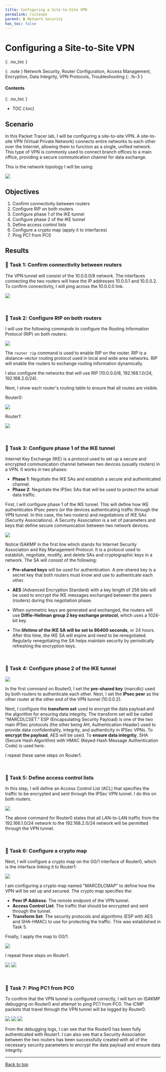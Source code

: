 ```yaml
---
title: Configuring a Site-to-Site VPN
permalink: /sitevpn
parent: 🔒 Network Security
has_toc: false
---
```

# Configuring a Site-to-Site VPN
{: .no_toc }

{: .note }
Network Security, Router Configuration, Access Management, Encryption, Data Integrity, VPN Protocols, Troubleshooting
{: .fs-3 }

#### Contents
{: .no_toc }
- TOC
{:toc}

## Scenario
In this Packet Tracer lab, I will be configuring a site-to-site VPN. A site-to-site VPN (Virtual Private Network) connects entire networks to each other over the Internet, allowing them to function as a single, unified network. This type of VPN is commonly used to connect branch offices to a main office, providing a secure communication channel for data exchange.


This is the network topology I will be using:

![](/assets/images/101netplus/58_sitevpn/topology.png)

## Objectives

1. Confirm connectivity between routers
2. Configure RIP on both routers
3. Configure phase 1 of the IKE tunnel
4. Configure phase 2 of the IKE tunnel
5. Define access control lists
6. Configure a crypto map (apply it to interfaces)
7. Ping PC1 from PC0

## Results
### 📄 Task 1: Confirm connectivity between routers

The VPN tunnel will consist of the 10.0.0.0/8 network. The interfaces connecting the two routers will have the IP addresses 10.0.0.1 and 10.0.0.2. To confirm connectivity, I will ping across the 10.0.0.0 link. 

![](/assets/images/101netplus/58_sitevpn/R0_pingR1.png)

<br>

### 📄 Task 2: Configure RIP on both routers

I will use the following commands to configure the Routing Information Protocol (RIP) on both routers:

![](/assets/images/101netplus/58_sitevpn/R0_routerrip.png)

The ```router rip``` command is used to enable RIP on the router. RIP is a distance-vector routing protocol used in local and wide area networks. RIP will enable the routers to exchange routing information dynamically. 

I also configure the networks that will use RIP (10.0.0.0/8, 192.168.1.0/24, 192.168.2.0/24). 

Next, I show each router's routing table to ensure that all routes are visible. 

Router0:

![](/assets/images/101netplus/58_sitevpn/R0_routingtable.png)

Router1:

![](/assets/images/101netplus/58_sitevpn/R1_routingtable.png)

<br>

### 📄 Task 3: Configure phase 1 of the IKE tunnel

Internet Key Exchange (IKE) is a protocol used to set up a secure and encrypted communication channel between two devices (usually routers) in a VPN. It works in two phases:

- **Phase 1**: Negotiate the IKE SAs and establish a secure and authenticated channel.
- **Phase 2**: Negotiate the IPSec SAs that will be used to protect the actual data traffic.

First, I will configure phase 1 of the IKE tunnel. This will define how IKE authenticates IPsec peers (or the devices authenticating traffic through the VPN tunnel. In this case, the two routers) and negotiations of IKE SAs (Security Associations). A Security Association is a set of parameters and keys that define secure communication between two network devices.

![](/assets/images/101netplus/58_sitevpn/R0_IKE_phase1.png)

Notice ISAKMP in the first line which stands for Internet Security Association and Key Management Protocol. It is a protocol used to establish, negotiate, modify, and delete SAs and cryptographic keys in a network. The SA will consist of the following:

- **Pre-shared keys** will be used for authentication. A pre-shared key is a secret key that both routers must know and use to authenticate each other.

- **AES** (Advanced Encryption Standard) with a key length of 256 bits will be used to encrypt the IKE messages exchanged between the peers (routers) during this negotiation phase.

- When symmetric keys are generated and exchanged, the routers will use **Diffie-Hellman group 2 key exchange protocol**, which uses a 1024-bit key.

- The **lifetime of the IKE SA will be set to 86400 seconds**, or 24 hours. After this time, the IKE SA will expire and need to be renegotiated. Regularly renegotiating the SA helps maintain security by periodically refreshing the encryption keys.

<br>

### 📄 Task 4: Configure phase 2 of the IKE tunnel

![](/assets/images/101netplus/58_sitevpn/R0_IKE_phase2.png)

In the first command on Router0, I set the **pre-shared key** (marcdlc) used by both routers to authenticate each other. Next, I set the **IPsec peer** as the other router at the other end of the VPN tunnel (10.0.0.2).

Next, I configure the **transform set** used to encrypt the data payload and the algorithm for ensuring data integrity. The transform set will be called "MARCDLCSET." ESP (Encapsulating Security Payload) is one of the two main IPSec protocols (the other being AH, Authentication Header) used to provide data confidentiality, integrity, and authenticity in IPSec VPNs. To **encrypt the payload**, AES will be used. To **ensure data integrity**, SHA (Secure Hash Algorithm) with HMAC (Keyed-Hash Message Authentication Code) is used here.

I repeat these same steps on Router1.

<br>

### 📄 Task 5: Define access control lists

In this step, I will define an Access Control List (ACL) that specifies the traffic to be encrypted and sent through the IPSec VPN tunnel. I do this on both routers.

![](/assets/images/101netplus/58_sitevpn/R0_accesslist.png)

The above command for Router0 states that all LAN-to-LAN traffic from the 192.168.1.0/24 network to the 192.168.2.0/24 network will be permitted through the VPN tunnel.

<br>

### 📄 Task 6: Configure a crypto map 

Next, I will configure a crypto map on the G0/1 interface of Router0, which is the interface linking it to Router1:

![](/assets/images/101netplus/58_sitevpn/R0_cryptomap.png)

I am configuring a crypto map named "MARCDLCMAP" to define how the VPN will be set up and secured. The crypto map specifies the:

- **Peer IP Address**: The remote endpoint of the VPN tunnel.
- **Access Control List**: The traffic that should be encrypted and sent through the tunnel.
- **Transform Set**: The security protocols and algorithms (ESP with AES and SHA-HMAC) to use for protecting the traffic. This was established in Task 5.

Finally, I apply the map to G0/1.

![](/assets/images/101netplus/58_sitevpn/R0_cryptomap_apply.png)

I repeat these steps on Router1.

![](/assets/images/101netplus/58_sitevpn/R1_cryptomap.png)
![](/assets/images/101netplus/58_sitevpn/R1_cryptomap_apply.png)

<br>

### 📄 Task 7: Ping PC1 from PC0

To confirm that the VPN tunnel is configured correctly,  I will turn on ISAKMP debugging on Router0 and attempt to ping PC1 from PC0. The ICMP packets that travel through the VPN tunnel will be logged by Router0.

![](/assets/images/101netplus/58_sitevpn/P0_ping.png)
![](/assets/images/101netplus/58_sitevpn/R0_debugging_output_ISAKMP.png)
![](/assets/images/101netplus/58_sitevpn/R0_debugging_output_IPSEC.png)

From the debugging logs, I can see that the Router0 has been fully authenticated with Router1. I can also see that a Security Association between the two routers has been successfully created with all of the necessary security parameters to encrypt the data payload and ensure data integrity.

---

<a href="#top" id="back-to-top">Back to top</a>